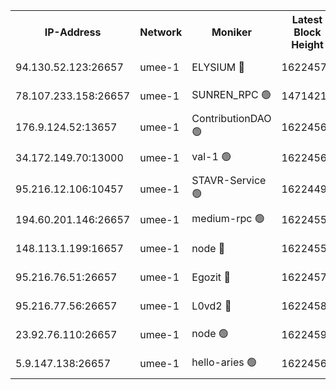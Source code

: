 


<table><tr><th>IP-Address</th><th>Network</th><th>Moniker</th><th>Latest Block Height</th><th>Earliest Block Height</th><th>Catching Up</th><th>Tx Index</th><th>Voting Power</th><th>Scan Time</th></tr><tr><td>94.130.52.123:26657</td><td>umee-1</td><td>ELYSIUM 🔴</td><td>16224577</td><td>3216011</td><td>False</td><td>off</td><td>27379016</td><td>2025-02-16T17:38:07.456701617UTC</td></tr><tr><td>78.107.233.158:26657</td><td>umee-1</td><td>SUNREN_RPC 🟢</td><td>14714211</td><td>13338194</td><td>False</td><td>on</td><td>0</td><td>2025-02-16T17:37:08.203957524UTC</td></tr><tr><td>176.9.124.52:13657</td><td>umee-1</td><td>ContributionDAO 🟢</td><td>16224563</td><td>13924595</td><td>False</td><td>on</td><td>0</td><td>2025-02-16T17:36:51.356924765UTC</td></tr><tr><td>34.172.149.70:13000</td><td>umee-1</td><td>val-1 🟢</td><td>16224560</td><td>14743001</td><td>False</td><td>off</td><td>0</td><td>2025-02-16T17:36:35.924930426UTC</td></tr><tr><td>95.216.12.106:10457</td><td>umee-1</td><td>STAVR-Service 🟢</td><td>16224491</td><td>15224001</td><td>False</td><td>on</td><td>0</td><td>2025-02-16T17:37:58.637152331UTC</td></tr><tr><td>194.60.201.146:26657</td><td>umee-1</td><td>medium-rpc 🟢</td><td>16224551</td><td>15489235</td><td>False</td><td>on</td><td>0</td><td>2025-02-16T17:35:45.807937954UTC</td></tr><tr><td>148.113.1.199:16657</td><td>umee-1</td><td>node 🔴</td><td>16224550</td><td>15872248</td><td>False</td><td>off</td><td>1666214</td><td>2025-02-16T17:35:41.085477926UTC</td></tr><tr><td>95.216.76.51:26657</td><td>umee-1</td><td>Egozit 🔴</td><td>16224577</td><td>16124576</td><td>False</td><td>off</td><td>38666205</td><td>2025-02-16T17:38:07.217975698UTC</td></tr><tr><td>95.216.77.56:26657</td><td>umee-1</td><td>L0vd2 🔴</td><td>16224584</td><td>16124584</td><td>False</td><td>off</td><td>38561528</td><td>2025-02-16T17:38:48.873882277UTC</td></tr><tr><td>23.92.76.110:26657</td><td>umee-1</td><td>node 🟢</td><td>16224590</td><td>16142001</td><td>False</td><td>on</td><td>0</td><td>2025-02-16T17:39:16.381740117UTC</td></tr><tr><td>5.9.147.138:26657</td><td>umee-1</td><td>hello-aries 🟢</td><td>16224560</td><td>16222461</td><td>False</td><td>off</td><td>0</td><td>2025-02-16T17:36:31.144456944UTC</td></tr></table>